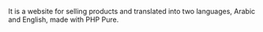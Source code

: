 It is a website for selling products and translated into two languages, Arabic and English, made with PHP Pure.
